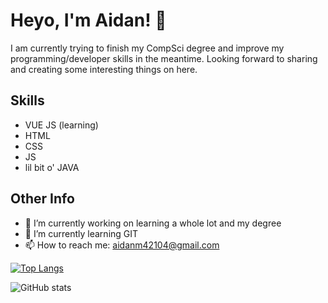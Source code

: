 # Heyo, I'm Aidan! 👋
I am currently trying to finish my CompSci degree and improve my programming/developer skills in the meantime. Looking forward to sharing and creating some interesting things on here.

## Skills
  - VUE JS (learning)
  - HTML
  - CSS
  - JS
  - lil bit o' JAVA
    
## Other Info
- 🔭 I’m currently working on learning a whole lot and my degree
- 🌱 I’m currently learning GIT 
- 📫 How to reach me: aidanm42104@gmail.com 

[![Top Langs](https://github-readme-stats.vercel.app/api/top-langs/?username=ChiefOopyGoopy)](https://github.com/anuraghazra/github-readme-stats)

![GitHub stats](https://github-readme-stats.vercel.app/api?username=ChiefOopyGoopy&show_icons=true&count_private=true)  

